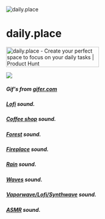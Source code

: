 <img alt="daily.place" src="https://raw.githubusercontent.com/agustinl/daily.place/main/public/favicon-32x32.png">

# daily.place

<a href="https://www.producthunt.com/posts/daily-place?utm_source=badge-featured&utm_medium=badge&utm_souce=badge-daily&#0045;place" target="_blank" rel="noopener noreferrer">
<img src="https://api.producthunt.com/widgets/embed-image/v1/featured.svg?post_id=380723&theme=light" alt="daily&#0046;place - Create&#0032;your&#0032;perfect&#0032;space&#0032;to&#0032;focus&#0032;on&#0032;your&#0032;daily&#0032;tasks | Product Hunt" width="250" height="54"/></a>

<a href="https://www.buymeacoffee.com/daily.place"><img src="https://img.buymeacoffee.com/button-api/?text=Buy me a beer&emoji=🍺&slug=daily.place&button_colour=FF5F5F&font_colour=ffffff&font_family=Inter&outline_colour=000000&coffee_colour=FFDD00" /></a>

##### Gif's from <a href="https://gifer.com/">gifer.com</a>

##### <a href="https://www.youtube.com/watch?v=vkQcpY3T8T4">Lofi</a> sound.

##### <a href="https://www.youtube.com/watch?v=h2zkV-l_TbY">Coffee shop</a> sound.

##### <a href="https://www.youtube.com/watch?v=M0AWBnAv8VE">Forest</a> sound.

##### <a href="https://www.youtube.com/watch?v=L_LUpnjgPso">Fireplace</a> sound.

##### <a href="https://www.youtube.com/watch?v=nDq6TstdEi8">Rain</a> sound.

##### <a href="https://www.youtube.com/watch?v=Nep1qytq9JM">Waves</a> sound.

##### <a href="https://www.youtube.com/watch?v=zlxXwE0Oop8">Vaporwave/Lofi/Synthwave</a> sound.

##### <a href="https://www.youtube.com/watch?v=-SYwOAe6V_4">ASMR</a> sound.
